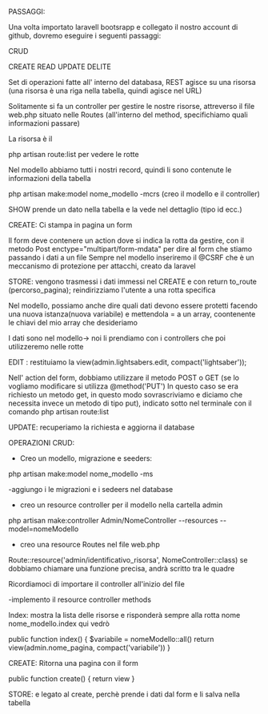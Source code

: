 PASSAGGI:



Una volta importato laravell bootsrapp e collegato il nostro account di github, dovremo eseguire i seguenti passaggi:

CRUD

CREATE 
READ 
UPDATE 
DELITE 

Set di operazioni fatte all' interno del databasa, REST agisce su una risorsa (una risorsa è una riga nella tabella, quindi agisce nel URL) 

Solitamente si fa un controller per gestire le nostre risorse, attreverso il file web.php situato nelle Routes (all'interno del method, specifichiamo quali informazioni passare)

La risorsa è il 

php artisan route:list     per vedere le rotte

Nel modello abbiamo tutti i nostri record, quindi li sono contenute le informazioni della tabella

php artisan make:model nome_modello -mcrs (creo il modello e il controller)

SHOW prende un dato nella tabella e la vede nel dettaglio (tipo id ecc.)

CREATE:  Ci stampa in pagina un form

Il form deve contenere un action dove si indica la rotta da gestire, con il metodo Post enctype="multipart/form-mdata" per dire al form che stiamo passando i dati a un file 
Sempre nel modello inseriremo il @CSRF che è un meccanismo di protezione per attacchi, creato da laravel

STORE: vengono trasmessi i dati immessi nel CREATE e con return to_route (percorso_pagina); reindirizziamo l'utente a una rotta specifica 

Nel modello, possiamo anche dire quali dati devono essere protetti facendo una nuova istanza(nuova variabile) e mettendola = a un array, coontenente le chiavi del mio array che desideriamo 

I dati sono nel modello-> noi li prendiamo con i controllers che poi utilizzeremo nelle rotte

EDIT : restituiamo la view(admin.lightsabers.edit, compact('lightsaber'));

Nell' action del form, dobbiamo utilizzare il metodo POST o GET (se lo vogliamo modificare si utilizza @method('PUT') In questo caso se era richiesto un metodo get, in questo modo sovrascriviamo e diciamo che necessita invece un metodo di tipo put), indicato sotto nel terminale con il comando php artisan route:list

UPDATE: recuperiamo la richiesta e aggiorna il database

OPERAZIONI CRUD:

- Creo un modello, migrazione e seeders:


php artisan make:model nome_modello -ms

-aggiungo i le migrazioni e i sedeers nel database


- creo un resource controller per il modello nella cartella admin 

php artisan make:controller Admin/NomeController --resources --model=nomeModello



- creo una resource Routes nel file web.php

Route::resource('admin/identificativo_risorsa', NomeController::class) se dobbiamo chiamare una funzione precisa, andrà scritto tra le quadre

Ricordiamoci di importare il controller all'inizio del file

-implemento il resource controller methods

Index: mostra la lista delle risorse e risponderà sempre alla rotta nome nome_modello.index qui vedrò

public function index() {
    $variabile = nomeModello::all()
    return view(admin.nome_pagina, compact('variabile'))
}

CREATE: Ritorna una pagina con il form

public function create() {
    return view
}

STORE: e legato al create, perchè prende i dati dal form e li salva nella tabella

